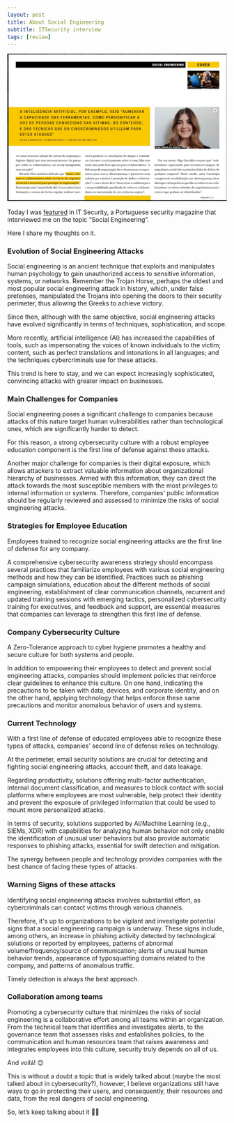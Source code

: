 ```yaml
---
layout: post
title: About Social Engineering
subtitle: ITSecurity interview
tags: [review]
---
```


![](/assets/img/itsecurity.jpg) 

Today I was [featured](https://www.itsecurity.pt/edicoes/it-security-n17-abril-2024) in IT Security, a Portuguese security magazine that interviewed me on the topic “Social Engineering”.

  
Here I share my thoughts on it.


### Evolution of Social Engineering Attacks

Social engineering is an ancient technique that exploits and manipulates human psychology to gain unauthorized access to sensitive information, systems, or networks. Remember the Trojan Horse, perhaps the oldest and most popular social engineering attack in history, which, under false pretenses, manipulated the Trojans into opening the doors to their security perimeter, thus allowing the Greeks to achieve victory.

Since then, although with the same objective, social engineering attacks have evolved significantly in terms of techniques, sophistication, and scope.

More recently, artificial intelligence (AI) has increased the capabilities of tools, such as impersonating the voices of known individuals to the victim; content, such as perfect translations and intonations in all languages; and the techniques cybercriminals use for these attacks.

This trend is here to stay, and we can expect increasingly sophisticated, convincing attacks with greater impact on businesses.

  

### Main Challenges for Companies

Social engineering poses a significant challenge to companies because attacks of this nature target human vulnerabilities rather than technological ones, which are significantly harder to detect.

For this reason, a strong cybersecurity culture with a robust employee education component is the first line of defense against these attacks.

Another major challenge for companies is their digital exposure, which allows attackers to extract valuable information about organizational hierarchy of businesses. Armed with this information, they can direct the attack towards the most susceptible members with the most privileges to internal information or systems. Therefore, companies' public information should be regularly reviewed and assessed to minimize the risks of social engineering attacks.

  

### Strategies for Employee Education

Employees trained to recognize social engineering attacks are the first line of defense for any company.

A comprehensive cybersecurity awareness strategy should encompass several practices that familiarize employees with various social engineering methods and how they can be identified. Practices such as phishing campaign simulations, education about the different methods of social engineering, establishment of clear communication channels, recurrent and updated training sessions with emerging tactics, personalized cybersecurity training for executives, and feedback and support, are essential measures that companies can leverage to strengthen this first line of defense.  

  

### Company Cybersecurity Culture

A Zero-Tolerance approach to cyber hygiene promotes a healthy and secure culture for both systems and people.

In addition to empowering their employees to detect and prevent social engineering attacks, companies should implement policies that reinforce clear guidelines to enhance this culture. On one hand, indicating the precautions to be taken with data, devices, and corporate identity, and on the other hand, applying technology that helps enforce these same precautions and monitor anomalous behavior of users and systems.  

  

### Current Technology

With a first line of defense of educated employees able to recognize these types of attacks, companies' second line of defense relies on technology.

At the perimeter, email security solutions are crucial for detecting and fighting social engineering attacks, account theft, and data leakage.

Regarding productivity, solutions offering multi-factor authentication, internal document classification, and measures to block contact with social platforms where employees are most vulnerable, help protect their identity and prevent the exposure of privileged information that could be used to mount more personalized attacks.

In terms of security, solutions supported by AI/Machine Learning (e.g., SIEMs, XDR) with capabilities for analyzing human behavior not only enable the identification of unusual user behaviors but also provide automatic responses to phishing attacks, essential for swift detection and mitigation.

The synergy between people and technology provides companies with the best chance of facing these types of attacks.

  

### Warning Signs of these attacks

Identifying social engineering attacks involves substantial effort, as cybercriminals can contact victims through various channels.

Therefore, it's up to organizations to be vigilant and investigate potential signs that a social engineering campaign is underway. These signs include, among others, an increase in phishing activity detected by technological solutions or reported by employees, patterns of abnormal volume/frequency/source of communication; alerts of unusual human behavior trends, appearance of typosquatting domains related to the company, and patterns of anomalous traffic.

Timely detection is always the best approach.


### Collaboration among teams

Promoting a cybersecurity culture that minimizes the risks of social engineering is a collaborative effort among all teams within an organization. From the technical team that identifies and investigates alerts, to the governance team that assesses risks and establishes policies, to the communication and human resources team that raises awareness and integrates employees into this culture, security truly depends on all of us.

  

And voilá! 😊

This is without a doubt a topic that is widely talked about (maybe the most talked about in cybersecurity?), however, I believe organizations still have ways to go in protecting their users, and consequently, their resources and data, from the real dangers of social engineering.

So, let’s keep talking about it 🕵️‍♀️